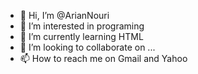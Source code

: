 - 👋 Hi, I’m @ArianNouri
- 👀 I’m interested in programing
- 🌱 I’m currently learning HTML
- 💞️ I’m looking to collaborate on ...
- 📫 How to reach me on Gmail and Yahoo

<!---
ArianNouri/ArianNouri is a ✨ special ✨ repository because its `README.md` (this file) appears on your GitHub profile.
You can click the Preview link to take a look at your changes.
--->
